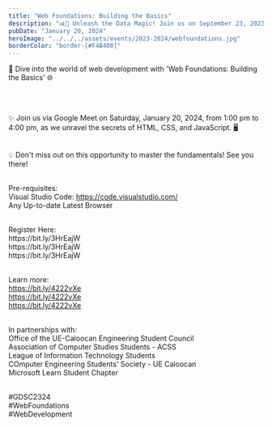 ```yaml
---
title: "Web Foundations: Building the Basics"
description: "📊🚀 Unleash the Data Magic! Join us on September 23, 2023, for an exciting partnership orientation with Google Developers Student Club University of the East Caloocan. 🤝✨ "
pubDate: "January 20, 2024"
heroImage: "../../../assets/events/2023-2024/webfoundations.jpg"
borderColor: "border-[#F4B400]"
---
```


🚀 Dive into the world of web development with 'Web Foundations: Building the Basics' 🌐 

<br /><br />

✨ Join us via Google Meet on Saturday, January 20, 2024, from 1:00 pm to 4:00 pm, as we unravel the secrets of HTML, CSS, and JavaScript. 🖥️ <br /><br />

💡 Don't miss out on this opportunity to master the fundamentals! See you there! <br /><br />

Pre-requisites: <br />
Visual Studio Code: https://code.visualstudio.com/ <br />
Any Up-to-date Latest Browser 

<br />
Register Here:<br />
https://bit.ly/3HrEajW <br />
https://bit.ly/3HrEajW <br />
https://bit.ly/3HrEajW <br /><br />


Learn more: <br />
https://bit.ly/4222vXe <br />
https://bit.ly/4222vXe <br />
https://bit.ly/4222vXe <br /><br />

In partnerships with: <br /> 
Office of the UE-Caloocan Engineering Student Council <br />
Association of Computer Studies Students - ACSS <br />
League of Information Technology Students <br />
COmputer Engineering Students' Society - UE Caloocan <br />
Microsoft Learn Student Chapter <br /> <br />

#GDSC2324 <br />
#WebFoundations <br />
#WebDevelopment <br />